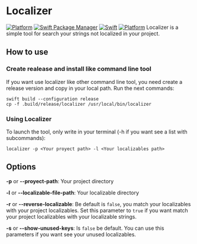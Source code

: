 # Localizer
[![Platform](https://img.shields.io/bitrise/6c8f879c831767a2?token=OXWkAn3z22ZrCNrMyZrmHw&style=flat-square)](https://cocoapods.org/pods/InstaGallery) [![Swift Package Manager](https://img.shields.io/badge/Swift_Package_Manager-compatible-orange?style=flat-square)](https://img.shields.io/badge/Swift_Package_Manager-compatible-orange?style=flat-square) [![Swift](https://img.shields.io/badge/swift-5.0-red?style=flat-square)](https://cocoapods.org/pods/InstaGallery) [![Platform](https://img.shields.io/badge/platform-ios-blue?style=flat-square)](https://cocoapods.org/pods/InstaGallery) 
Localizer is a simple tool for search your strings not localized in your project.

## How to use

### Create realease and install like command line tool
If you want use localizer like other command line tool, you need create a release version and copy in your local path. Run the next commands:
````
swift build --configuration release
cp -f .build/release/localizer /usr/local/bin/localizer
````

### Using Localizer

To launch the tool, only write in your terminal (-h if you want see a list with subcommands):
````
localizer -p <Your proyect path> -l <Your localizables path>
````

## Options
**-p** or **--proyect-path**: Your project directory

**-l** or **--localizable-file-path**: Your localizable directory

**-r** or **--reverse-localizable**: Be default is ```false```, you match your localizables with your project localizables. Set this parameter to ```true``` if you want match your project localizables with your localizable strings.

**-s** or **--show-unused-keys**: Is ```false``` be default. You can use this parameters if you want see your unused localizables.


